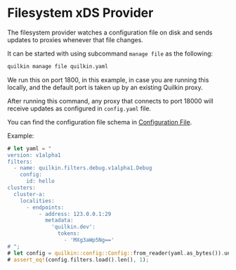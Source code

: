 # Filesystem xDS Provider

The filesystem provider watches a configuration file on disk and sends updates to proxies whenever that file changes.

It can be started with using subcommand `manage file` as the following:
```sh
quilkin manage file quilkin.yaml
```

We run this on port 1800, in this example, in case you are running this locally, and the
default port is taken up by an existing Quilkin proxy.

After running this command, any proxy that connects to port 18000 will receive updates as configured in `config.yaml`
file.

You can find the configuration file schema in [Configuration File][configuration].

Example:

```rust
# let yaml = "
version: v1alpha1
filters:
  - name: quilkin.filters.debug.v1alpha1.Debug
    config:
      id: hello
clusters:
  cluster-a:
    localities:
      - endpoints:
          - address: 123.0.0.1:29
            metadata:
              'quilkin.dev':
                tokens:
                  - 'MXg3aWp5Ng=='
# ";
# let config = quilkin::config::Config::from_reader(yaml.as_bytes()).unwrap();
# assert_eq!(config.filters.load().len(), 1);
```

[configuration]: ../../../services/proxy/configuration.md
